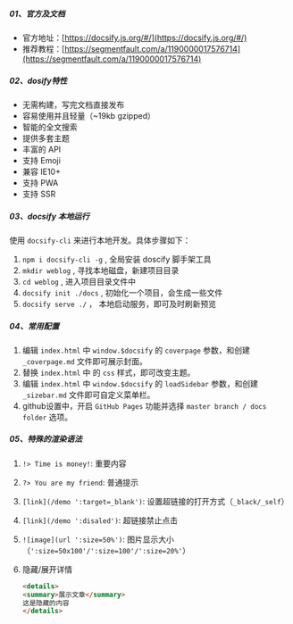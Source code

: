 ##### 01、官方及文档

* 官方地址：[https://docsify.js.org/#/](https://docsify.js.org/#/)
* 推荐教程：[https://segmentfault.com/a/1190000017576714](https://segmentfault.com/a/1190000017576714)



##### 02、dosify特性

* 无需构建，写完文档直接发布
* 容易使用并且轻量（~19kb gzipped）
* 智能的全文搜索
* 提供多套主题
* 丰富的 API
* 支持 Emoji
* 兼容 IE10+
* 支持 PWA
* 支持 SSR



##### 03、docsify 本地运行

使用 `docsify-cli` 来进行本地开发。具体步骤如下：

1. `npm i docsify-cli -g` , 全局安装 doscify 脚手架工具
2. `mkdir weblog` , 寻找本地磁盘，新建项目目录
3. `cd weblog` , 进入项目目录文件中
4. `docsify init ./docs` , 初始化一个项目，会生成一些文件
5. `docsify serve ./` ， 本地启动服务，即可及时刷新预览



##### 04、常用配置

1. 编辑 `index.html` 中 `window.$docsify` 的 `coverpage` 参数，和创建 `_coverpage.md` 文件即可展示封面。
2. 替换 `index.html` 中 的 `css` 样式，即可改变主题。
3. 编辑 `index.html` 中 `window.$docsify` 的 `loadSidebar` 参数，和创建 `_sizebar.md` 文件即可自定义菜单栏。
4. github设置中，开启 `GitHub Pages` 功能并选择 `master branch / docs folder` 选项。



##### 05、特殊的渲染语法

1. `!> Time is money!`: 重要内容

2. `?> You are my friend`: 普通提示

3. `[link](/demo ':target=_blank')`: 设置超链接的打开方式（`_black/_self`）

4. `[link](/demo ':disaled')`: 超链接禁止点击

5. `![image](url ':size=50%')`: 图片显示大小（`':size=50x100'/':size=100'/':size=20%'`）

6. 隐藏/展开详情

   ``` markdown
   <details>
   <summary>展示文章</summary>
   这是隐藏的内容	
   </details>
   ```

   